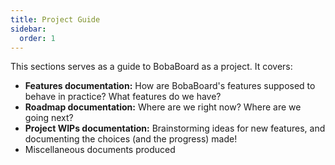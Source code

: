 ```yaml
---
title: Project Guide
sidebar:
  order: 1
---
```


This sections serves as a guide to BobaBoard as a project. It covers:

- **Features documentation:** How are BobaBoard's features supposed to behave in practice? What features do we have?
- **Roadmap documentation:** Where are we right now? Where are we going next?
- **Project WIPs documentation:** Brainstorming ideas for new features, and documenting the choices (and the progress) made!
- Miscellaneous documents produced
